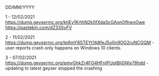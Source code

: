 DD/MM/YYYY

1 - 12/02/2021 https://dump.geysermc.org/ktjEy1KrthN2k0fXdaScGAxnOfhwxOwe
    https://pastebin.com/dZ33SyFV

2 - 11/02/2021 https://dump.geysermc.org/tp6mY8STEYt1A8feJ5o0n9OG2ruNCGQM - user reports crash only happens on Windows 10 clients.

3 - 07/02/2021 https://dump.geysermc.org/pmvGhkZr4FG4HFnlPUptBijGNIv78hdd - updating to latest geyser stopped the crashing
